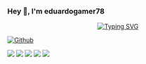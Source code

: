 ### Hey 👋, I'm eduardogamer78

<!-- Welcome Message Section -->
<p align="center">
<a href="https://git.io/typing-svg"><img src="https://readme-typing-svg.herokuapp.com?font=Fira+Code&pause=2000&color=F7F7F7&center=true&vCenter=true&multiline=true&random=true&width=550&height=200&lines=%22Como+conhecer+a+Deus%22;e+como+a+luz+do+sol+que%2C;embora+n%C3%A3o+tenha+favoritos%2C;n%C3%A3o+pode+refletir-se+num+espelho;coberto+de+p%C3%B3+com+a+mesma+luminosidade" alt="Typing SVG" /></a>
</p>

[![Github](https://img.shields.io/github/followers/eduardogamer78?label=Follow&style=social)](https://github.com/eduardogamer78)

![](https://github-profile-summary-cards.vercel.app/api/cards/profile-details?username=eduardogamer78&theme=github)
![](https://github-profile-summary-cards.vercel.app/api/cards/repos-per-language?username=eduardogamer78&theme=github)
![](https://github-profile-summary-cards.vercel.app/api/cards/most-commit-language?username=eduardogamer78&theme=github)
![](https://github-profile-summary-cards.vercel.app/api/cards/stats?username=eduardogamer78&theme=github)
![](https://github-profile-summary-cards.vercel.app/api/cards/productive-time?username=eduardogamer78&theme=github)

<!--
**eduardogamer78/eduardogamer78** is a ✨ _special_ ✨ repository because its `README.md` (this file) appears on your GitHub profile.

Here are some ideas to get you started:

- 🔭 I’m currently working on ...
- 🌱 I’m currently learning ...
- 👯 I’m looking to collaborate on ...
- 🤔 I’m looking for help with ...
- 💬 Ask me about ...
- 📫 How to reach me: ...
- 😄 Pronouns: ...
- ⚡ Fun fact: ...
-->

